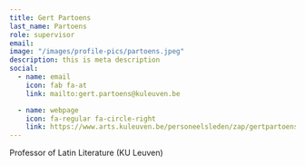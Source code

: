 ```yaml
---
title: Gert Partoens
last_name: Partoens
role: supervisor
email: 
image: "/images/profile-pics/partoens.jpeg"
description: this is meta description
social:
  - name: email
    icon: fab fa-at
    link: mailto:gert.partoens@kuleuven.be

  - name: webpage
    icon: fa-regular fa-circle-right
    link: https://www.arts.kuleuven.be/personeelsleden/zap/gertpartoens
---
```


Professor of Latin Literature (KU Leuven)